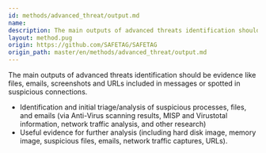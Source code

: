 ```yaml
---
id: methods/advanced_threat/output.md
name: 
description: The main outputs of advanced threats identification should be evidence like files, emails, screenshots and URLs included in messages or spotted in suspicious connections. Identification and initial triage/analysis of suspicious...
layout: method.pug
origin: https://github.com/SAFETAG/SAFETAG
origin_path: master/en/methods/advanced_threat/output.md
---
```


The main outputs of advanced threats identification should be evidence like files, emails, screenshots and URLs included in messages or spotted in suspicious connections.

* Identification and initial triage/analysis of suspicious processes, files, and emails (via Anti-Virus scanning results, MISP and Virustotal information, network traffic analysis, and other research)
* Useful evidence for further analysis (including hard disk image, memory image, suspicious files, emails, network traffic captures, URLs).


